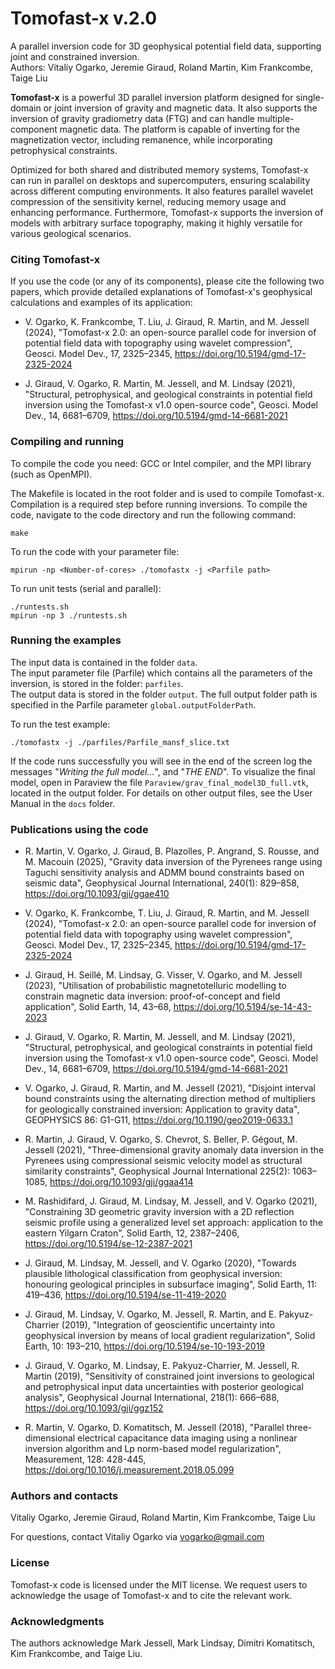 # Tomofast-x v.2.0

A parallel inversion code for 3D geophysical potential field data, supporting joint and constrained inversion.  
Authors: Vitaliy Ogarko, Jeremie Giraud, Roland Martin, Kim Frankcombe, Taige Liu

**Tomofast-x** is a powerful 3D parallel inversion platform designed for single-domain or joint inversion of gravity and magnetic data. It also supports the inversion of gravity gradiometry data (FTG) and can handle multiple-component magnetic data. The platform is capable of inverting for the magnetization vector, including remanence, while incorporating petrophysical constraints.

Optimized for both shared and distributed memory systems, Tomofast-x can run in parallel on desktops and supercomputers, ensuring scalability across different computing environments. It also features parallel wavelet compression of the sensitivity kernel, reducing memory usage and enhancing performance. Furthermore, Tomofast-x supports the inversion of models with arbitrary surface topography, making it highly versatile for various geological scenarios.

### Citing Tomofast-x

If you use the code (or any of its components), please cite the following two papers, which provide detailed explanations of Tomofast-x's geophysical calculations and examples of its application:

- V. Ogarko, K. Frankcombe, T. Liu, J. Giraud, R. Martin, and M. Jessell (2024),
"Tomofast-x 2.0: an open-source parallel code for inversion of potential field data with topography using wavelet compression", Geosci. Model Dev., 17, 2325–2345, 
https://doi.org/10.5194/gmd-17-2325-2024

- J. Giraud, V. Ogarko, R. Martin, M. Jessell, and M. Lindsay (2021),
"Structural, petrophysical, and geological constraints in potential field inversion using the Tomofast-x v1.0 open-source code", 
Geosci. Model Dev., 14, 6681–6709, https://doi.org/10.5194/gmd-14-6681-2021

### Compiling and running

To compile the code you need: GCC or Intel compiler, and the MPI library (such as OpenMPI).

The Makefile is located in the root folder and is used to compile Tomofast-x. Compilation is a required step before running inversions. 
To compile the code, navigate to the code directory and run the following command: 
```shell
make
```

To run the code with your parameter file:
```shell
mpirun -np <Number-of-cores> ./tomofastx -j <Parfile path>
```

To run unit tests (serial and parallel):
```shell
./runtests.sh
mpirun -np 3 ./runtests.sh
```

### Running the examples

The input data is contained in the folder ``data``.  
The input parameter file (Parfile) which contains all the parameters of the inversion, is stored in the folder: ``parfiles``.  
The output data is stored in the folder ``output``. The full output folder path is specified in the Parfile parameter ``global.outputFolderPath``.


To run the test example:
```shell
./tomofastx -j ./parfiles/Parfile_mansf_slice.txt
```

If the code runs successfully you will see in the end of the screen log the messages "*Writing the full model...*", and "*THE END*".
To visualize the final model, open in Paraview the file ``Paraview/grav_final_model3D_full.vtk``, located in the output folder.
For details on other output files, see the User Manual in the ``docs`` folder. 

### Publications using the code

- R. Martin, V. Ogarko, J. Giraud, B. Plazolles, P. Angrand, S. Rousse, and M. Macouin (2025),
"Gravity data inversion of the Pyrenees range using Taguchi sensitivity analysis and ADMM bound constraints based on seismic data", 
Geophysical Journal International, 240(1): 829–858, https://doi.org/10.1093/gji/ggae410

- V. Ogarko, K. Frankcombe, T. Liu, J. Giraud, R. Martin, and M. Jessell (2024),
"Tomofast-x 2.0: an open-source parallel code for inversion of potential field data with topography using wavelet compression", Geosci. Model Dev., 17, 2325–2345, 
https://doi.org/10.5194/gmd-17-2325-2024

- J. Giraud, H. Seillé, M. Lindsay, G. Visser, V. Ogarko, and M. Jessell (2023),
"Utilisation of probabilistic magnetotelluric modelling to constrain magnetic data inversion: proof-of-concept and field application",
Solid Earth, 14, 43–68, https://doi.org/10.5194/se-14-43-2023

- J. Giraud, V. Ogarko, R. Martin, M. Jessell, and M. Lindsay (2021),
"Structural, petrophysical, and geological constraints in potential field inversion using the Tomofast-x v1.0 open-source code", 
Geosci. Model Dev., 14, 6681–6709, https://doi.org/10.5194/gmd-14-6681-2021

- V. Ogarko, J. Giraud, R. Martin, and M. Jessell (2021), 
"Disjoint interval bound constraints using the alternating direction method of multipliers for geologically constrained inversion: Application to gravity data", 
GEOPHYSICS 86: G1-G11, https://doi.org/10.1190/geo2019-0633.1

- R. Martin, J. Giraud, V. Ogarko, S. Chevrot, S. Beller, P. Gégout, M. Jessell (2021), "Three-dimensional gravity anomaly data inversion in the Pyrenees using compressional seismic velocity model as structural similarity constraints",
Geophysical Journal International 225(2): 1063–1085, https://doi.org/10.1093/gji/ggaa414

- M. Rashidifard, J. Giraud, M. Lindsay, M. Jessell, and V. Ogarko (2021), "Constraining 3D geometric gravity inversion with a 2D reflection seismic profile using a generalized level set approach: application to the eastern Yilgarn Craton", 
Solid Earth, 12, 2387–2406, https://doi.org/10.5194/se-12-2387-2021

- J. Giraud, M. Lindsay, M. Jessell, and V. Ogarko (2020), "Towards plausible lithological classification from geophysical inversion: honouring geological principles in subsurface imaging", 
Solid Earth, 11: 419–436, https://doi.org/10.5194/se-11-419-2020

- J. Giraud, M. Lindsay, V. Ogarko, M. Jessell, R. Martin, and E. Pakyuz-Charrier (2019), "Integration of geoscientific uncertainty into geophysical inversion by means of local gradient regularization", 
Solid Earth, 10: 193–210, https://doi.org/10.5194/se-10-193-2019

- J. Giraud, V. Ogarko, M. Lindsay, E. Pakyuz-Charrier, M. Jessell, R. Martin (2019), "Sensitivity of constrained joint inversions to geological and petrophysical input data uncertainties with posterior geological analysis", 
Geophysical Journal International, 218(1): 666–688, https://doi.org/10.1093/gji/ggz152

- R. Martin, V. Ogarko, D. Komatitsch, M. Jessell (2018), "Parallel three-dimensional electrical capacitance data imaging using a nonlinear inversion algorithm and Lp norm-based model regularization", 
Measurement, 128: 428-445, https://doi.org/10.1016/j.measurement.2018.05.099

### Authors and contacts 

Vitaliy Ogarko, Jeremie Giraud, Roland Martin, Kim Frankcombe, Taige Liu

For questions, contact Vitaliy Ogarko via vogarko@gmail.com


### License

Tomofast-x code is licensed under the MIT license. 
We request users to acknowledge the usage of Tomofast-x and to cite the relevant work.


### Acknowledgments

The authors acknowledge Mark Jessell, Mark Lindsay, Dimitri Komatitsch, Kim Frankcombe, and Taige Liu.

